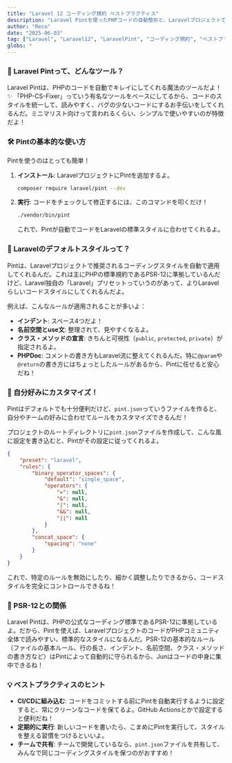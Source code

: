 ```yaml
---
title: "Laravel 12 コーディング規約 ベストプラクティス"
description: "Laravel Pintを使ったPHPコードの自動整形と、Laravelプロジェクトで推奨されるコーディングスタイル、PSR-12との関係、カスタマイズ方法、CI/CDへの組み込みについてまとめたよ！"
author: "Reco"
date: "2025-06-03"
tag: ["Laravel", "Laravel12", "LaravelPint", "コーディング規約", "ベストプラクティス", "PHP", "PSR-12"]
globs: *
---
```


### 🚀 Laravel Pintって、どんなツール？

Laravel Pintは、PHPのコードを自動でキレイにしてくれる魔法のツールだよ！✨ 「PHP-CS-Fixer」っていう有名なツールをベースにしてるから、コードのスタイルを統一して、読みやすく、バグの少ないコードにするお手伝いをしてくれるんだ。ミニマリスト向けって言われるくらい、シンプルで使いやすいのが特徴だよ！

### 🛠️ Pintの基本的な使い方

Pintを使うのはとっても簡単！

1.  **インストール**: LaravelプロジェクトにPintを追加するよ。
    ```bash
    composer require laravel/pint --dev
    ```
2.  **実行**: コードをチェックして修正するには、このコマンドを叩くだけ！
    ```bash
    ./vendor/bin/pint
    ```
    これで、Pintが自動でコードをLaravelの標準スタイルに合わせてくれるよ。

### 💖 Laravelのデフォルトスタイルって？

Pintは、Laravelプロジェクトで推奨されるコーディングスタイルを自動で適用してくれるんだ。これは主にPHPの標準規約であるPSR-12に準拠しているんだけど、Laravel独自の「Laravel」プリセットっていうのがあって、よりLaravelらしいコードスタイルにしてくれるんだよ。

例えば、こんなルールが適用されることが多いよ：

*   **インデント**: スペース4つだよ！
*   **名前空間とuse文**: 整理されて、見やすくなるよ。
*   **クラス・メソッドの宣言**: きちんと可視性（`public`, `protected`, `private`）が指定されるよ。
*   **PHPDoc**: コメントの書き方もLaravel流に整えてくれるんだ。特に`@param`や`@return`の書き方にはちょっとしたルールがあるから、Pintに任せると安心だね！

### 🎨 自分好みにカスタマイズ！

Pintはデフォルトでも十分便利だけど、`pint.json`っていうファイルを作ると、自分やチームの好みに合わせてルールをカスタマイズできるんだ！

プロジェクトのルートディレクトリに`pint.json`ファイルを作成して、こんな風に設定を書き込むと、Pintがその設定に従ってくれるよ。

```json
{
    "preset": "laravel",
    "rules": {
        "binary_operator_spaces": {
            "default": "single_space",
            "operators": {
                "=": null,
                "&": null,
                "|": null,
                "&&": null,
                "||": null
            }
        },
        "concat_space": {
            "spacing": "none"
        }
    }
}
```

これで、特定のルールを無効にしたり、細かく調整したりできるから、コードスタイルを完全にコントロールできるね！

### 🤝 PSR-12との関係

Laravel Pintは、PHPの公式なコーディング標準であるPSR-12に準拠しているよ。だから、Pintを使えば、LaravelプロジェクトのコードがPHPコミュニティ全体で読みやすい、標準的なスタイルになるんだ。PSR-12の基本的なルール（ファイルの基本ルール、行の長さ、インデント、名前空間、クラス・メソッドの書き方など）はPintによって自動的に守られるから、Junはコードの中身に集中できるね！

### 💡 ベストプラクティスのヒント

*   **CI/CDに組み込む**: コードをコミットする前にPintを自動実行するように設定すると、常にクリーンなコードを保てるよ。GitHub Actionsとかで設定すると便利だね！
*   **定期的に実行**: 新しいコードを書いたら、こまめにPintを実行して、スタイルを整える習慣をつけるといいよ。
*   **チームで共有**: チームで開発しているなら、`pint.json`ファイルを共有して、みんなで同じコーディングスタイルを保つのがおすすめ！
